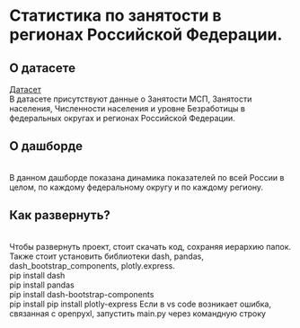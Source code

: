 # Статистика по занятости в регионах Российской Федерации. 
## О датасете ##
[Датасет](https://github.com/marybuchneva/Russian_Regions_employment__statictics_Buchneva_Dashbord/tree/main/data)
<br>В датасете присутствуют данные о Занятости МСП, Занятости населения, Численности населения и уровне Безработицы в федеральных округах и регионах Российской Федерации.
## О дашборде ##
<br> В данном дашборде показана динамика показателей по всей России в целом, по каждому федеральному округу и по каждому региону.
## Как развернуть? ##
<br>Чтобы развернуть проект, стоит скачать код, сохраняя иерархию папок.
<br>Также стоит установить библиотеки dash, pandas, dash_bootstrap_components, plotly.express.
<br> pip install dash
<br> pip install pandas
<br> pip install dash-bootstrap-components
<br> pip install pip install plotly-express
Если в vs code возникает ошибка, связанная с openpyxl, запустить main.py через командную строку
